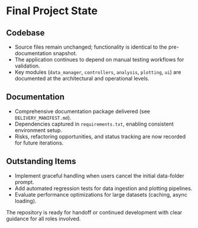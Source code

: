 # Final Project State

## Codebase
- Source files remain unchanged; functionality is identical to the pre-documentation snapshot.
- The application continues to depend on manual testing workflows for validation.
- Key modules (`data_manager`, `controllers`, `analysis`, `plotting`, `ui`) are documented at the architectural and operational levels.

## Documentation
- Comprehensive documentation package delivered (see `DELIVERY_MANIFEST.md`).
- Dependencies captured in `requirements.txt`, enabling consistent environment setup.
- Risks, refactoring opportunities, and status tracking are now recorded for future iterations.

## Outstanding Items
- Implement graceful handling when users cancel the initial data-folder prompt.
- Add automated regression tests for data ingestion and plotting pipelines.
- Evaluate performance optimizations for large datasets (caching, async loading).

The repository is ready for handoff or continued development with clear guidance for all roles involved.
